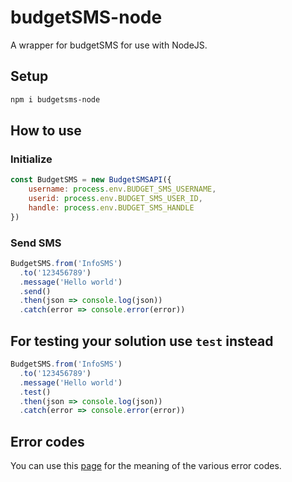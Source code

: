 # budgetSMS-node
A wrapper for budgetSMS for use with NodeJS.

## Setup

```bash
npm i budgetsms-node
```

## How to use

### Initialize

```javascript
const BudgetSMS = new BudgetSMSAPI({
    username: process.env.BUDGET_SMS_USERNAME,
    userid: process.env.BUDGET_SMS_USER_ID,
    handle: process.env.BUDGET_SMS_HANDLE
})
```
### Send SMS

```javascript
BudgetSMS.from('InfoSMS')
  .to('123456789')
  .message('Hello world')
  .send()
  .then(json => console.log(json))
  .catch(error => console.error(error))
```

## For testing your solution use `test` instead

```javascript
BudgetSMS.from('InfoSMS')
  .to('123456789')
  .message('Hello world')
  .test()
  .then(json => console.log(json))
  .catch(error => console.error(error))
```

## Error codes

You can use this [page](https://www.budgetsms.net/sms-http-api/error-code/) for the meaning of the various error codes.
